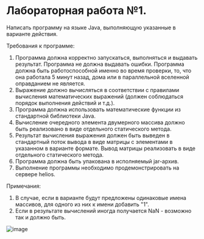 <h1>Лабораторная работа №1.</h1>

Написать программу на языке Java, выполняющую указанные в варианте действия.

Требования к программе:

1. Программа должна корректно запускаться, выполняться и выдавать результат. Программа не должна выдавать ошибки. Программа должна быть работоспособной именно во время проверки, то, что она работала 5 минут назад, дома или в параллельной вселенной оправданием не является.
2. Выражение должно вычисляться в соответствии с правилами вычисления математических выражений (должен соблюдаться порядок выполнения действий и т.д.).
3. Программа должна использовать математические функции из стандартной библиотеки Java.
4. Вычисление очередного элемента двумерного массива должно быть реализовано в виде отдельного статического метода.
5. Результат вычисления выражения должен быть выведен в стандартный поток вывода в виде матрицы с элементами в указанном в варианте формате. Вывод матрицы реализовать в виде отдельного статического метода.
6. Программа должна быть упакована в исполняемый jar-архив.
7. Выполнение программы необходимо продемонстрировать на сервере helios.

Примечания:

1. В случае, если в варианте будут предложены одинаковые имена массивов, для одного из них к имени добавить "1".
2. Если в результате вычислений иногда получается NaN - возможно так и должно быть.

![image](https://github.com/user-attachments/assets/5f9c6499-caeb-4955-878f-5a3c153024cb)


